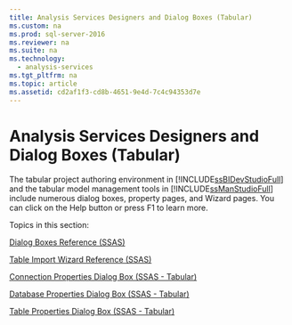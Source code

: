 ```yaml
---
title: Analysis Services Designers and Dialog Boxes (Tabular)
ms.custom: na
ms.prod: sql-server-2016
ms.reviewer: na
ms.suite: na
ms.technology: 
  - analysis-services
ms.tgt_pltfrm: na
ms.topic: article
ms.assetid: cd2af1f3-cd8b-4651-9e4d-7c4c94353d7e
---
```

# Analysis Services Designers and Dialog Boxes (Tabular)
  The tabular project authoring environment in [!INCLUDE[ssBIDevStudioFull](../../Topics/TopicNameContainA/includes/ssBIDevStudioFull_md.md)] and the tabular model management tools in [!INCLUDE[ssManStudioFull](../../Topics/TopicNameContainA/includes/ssManStudioFull_md.md)] include numerous dialog boxes, property pages, and Wizard pages. You can click on the Help button or press F1 to learn more.  
  
 Topics in this section:  
  
 [Dialog Boxes Reference &#40;SSAS&#41;](../../Topics/TopicNameNotContainA/Dialog-Boxes-Reference--SSAS-.md)  
  
 [Table Import Wizard Reference &#40;SSAS&#41;](../../Topics/TopicNameNotContainA/Table-Import-Wizard-Reference--SSAS-.md)  
  
 [Connection Properties Dialog Box &#40;SSAS - Tabular&#41;](../../Topics/TopicNameNotContainA/Connection-Properties-Dialog-Box--SSAS---Tabular-.md)  
  
 [Database Properties Dialog Box &#40;SSAS - Tabular&#41;](../../Topics/TopicNameNotContainA/Database-Properties-Dialog-Box--SSAS---Tabular-.md)  
  
 [Table Properties Dialog Box &#40;SSAS - Tabular&#41;](../../Topics/TopicNameNotContainA/Table-Properties-Dialog-Box--SSAS---Tabular-.md)  
  
  